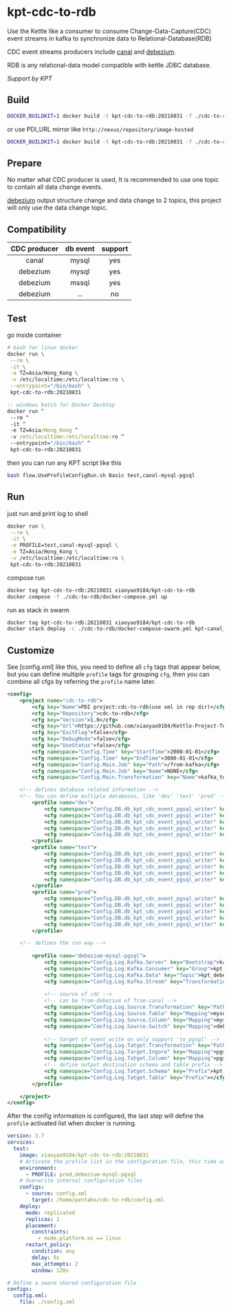 # kpt-cdc-to-rdb

Use the Kettle like a consumer to consume Change-Data-Capture(CDC) event streams in kafka to synchronize data to Relational-Database(RDB)

CDC event streams producers include [canal](https://github.com/alibaba/canal) and [debezium](https://github.com/debezium).

RDB is any relational-data model compatible with kettle JDBC database.

*Support by KPT*


## Build

```sh
DOCKER_BUILDKIT=1 docker build -t kpt-cdc-to-rdb:20210831 -f ./cdc-to-rdb/Dockerfile . 
```

or use PDI_URL mirror like `http://nexus/repository/image-hosted`

```sh
DOCKER_BUILDKIT=1 docker build -t kpt-cdc-to-rdb:20210831 -f ./cdc-to-rdb/Dockerfile . --build-arg PDI_URL=http://nexus/repository/image-hosted
```


## Prepare

No matter what CDC producer is used, 
It is recommended to use one topic to contain all data change events.

[debezium](https://github.com/debezium) output structure change and data change to 2 topics, 
this project will only use the data change topic.


## Compatibility

| CDC producer | db event | support |
|:-----:|:-----:|:-----:|
| canal | mysql | yes |
| debezium | mysql | yes |
| debezium | mssql | yes |
| debezium | ... | no |


## Test

go inside container 

```sh
# bash for linux docker
docker run \
 --rm \
 -it \
 -e TZ=Asia/Hong_Kong \
 -v /etc/localtime:/etc/localtime:ro \
 --entrypoint="/bin/bash" \
 kpt-cdc-to-rdb:20210831
```
```bat
:: windows batch for Docker Desktop
docker run ^
 --rm ^
 -it ^
 -e TZ=Asia/Hong_Kong ^
 -v /etc/localtime:/etc/localtime:ro ^
 --entrypoint="/bin/bash" ^
 kpt-cdc-to-rdb:20210831
```

then you can run any KPT script like this

```sh
bash flow.UseProfileConfigRun.sh Basic test,canal-mysql-pgsql
```


## Run

just run and print log to shell

```sh
docker run \
 --rm \
 -it \
 -e PROFILE=test,canal-mysql-pgsql \
 -e TZ=Asia/Hong_Kong \
 -v /etc/localtime:/etc/localtime:ro \
 kpt-cdc-to-rdb:20210831
```

compose run

```sh
docker tag kpt-cdc-to-rdb:20210831 xiaoyao9184/kpt-cdc-to-rdb
docker compose -f ./cdc-to-rdb/docker-compose.yml up
```

run as stack in swarm

```sh
docker tag kpt-cdc-to-rdb:20210831 xiaoyao9184/kpt-cdc-to-rdb
docker stack deploy -c ./cdc-to-rdb/docker-compose-swarm.yml kpt-canal_kafka_to_pgsql
```


## Customize

See [config.xml] like this, 
you need to define all `cfg` tags that appear below,
but you can define multiple `profile` tags for grouping `cfg`,
then you can combine all cfgs by referring the `profile` name later.

```xml
<config>
	<project name="cdc-to-rdb">
		<cfg key="Name">PDI project:cdc-to-rdb(use xml in rep dir)</cfg>
		<cfg key="Repository">cdc-to-rdb</cfg>
		<cfg key="Version">1.0</cfg>
		<cfg key="Url">https://github.com/xiaoyao9184/Kettle-Project-Toolbox</cfg>
		<cfg key="ExitFlag">false</cfg>
		<cfg key="DebugMode">false</cfg>
		<cfg key="UseStatus">false</cfg>
		<cfg namespace="Config.Time" key="StartTime">2000-01-01</cfg>
		<cfg namespace="Config.Time" key="EndTime">3000-01-01</cfg>
		<cfg namespace="Config.Main.Job" key="Path">/from-kafka</cfg>
		<cfg namespace="Config.Main.Job" key="Name">NONE</cfg>
		<cfg namespace="Config.Main.Transformation" key="Name">kafka_to_stream</cfg>

    <!-- defines database related information -->
    <!-- You can define multiple databases, like 'dev' 'test' 'prod' -->
		<profile name="dev">
			<cfg namespace="Config.DB.db_kpt_cdc_event_pgsql_writer" key="database">KPT_SYNC</cfg>
			<cfg namespace="Config.DB.db_kpt_cdc_event_pgsql_writer" key="server">kpt_sync</cfg>
			<cfg namespace="Config.DB.db_kpt_cdc_event_pgsql_writer" key="port">5432</cfg>
			<cfg namespace="Config.DB.db_kpt_cdc_event_pgsql_writer" key="username">kpt</cfg>
			<cfg namespace="Config.DB.db_kpt_cdc_event_pgsql_writer" key="password">kpt@123</cfg>
		</profile>
		<profile name="test">
			<cfg namespace="Config.DB.db_kpt_cdc_event_pgsql_writer" key="database">KPT_SYNC</cfg>
			<cfg namespace="Config.DB.db_kpt_cdc_event_pgsql_writer" key="server">kpt_sync</cfg>
			<cfg namespace="Config.DB.db_kpt_cdc_event_pgsql_writer" key="port">5432</cfg>
			<cfg namespace="Config.DB.db_kpt_cdc_event_pgsql_writer" key="username">kpt</cfg>
			<cfg namespace="Config.DB.db_kpt_cdc_event_pgsql_writer" key="password">kpt@123</cfg>
		</profile>
		<profile name="prod">
			<cfg namespace="Config.DB.db_kpt_cdc_event_pgsql_writer" key="database">KPT_SYNC</cfg>
			<cfg namespace="Config.DB.db_kpt_cdc_event_pgsql_writer" key="server">kpt_sync</cfg>
			<cfg namespace="Config.DB.db_kpt_cdc_event_pgsql_writer" key="port">5432</cfg>
			<cfg namespace="Config.DB.db_kpt_cdc_event_pgsql_writer" key="username">kpt</cfg>
			<cfg namespace="Config.DB.db_kpt_cdc_event_pgsql_writer" key="password">kpt@123</cfg>
		</profile>

    <!-- defines the run way -->
	
		<profile name="debezium-mysql-pgsql">
			<cfg namespace="Config.Log.Kafka.Server" key="Bootstrap">kafka:9092</cfg>
			<cfg namespace="Config.Log.Kafka.Consumer" key="Group">kpt.mysql.</cfg>
			<cfg namespace="Config.Log.Kafka.Data" key="Topic">kpt_debezium-mysql</cfg>
			<cfg namespace="Config.Log.Kafka.Stream" key="Transformation">stream_parse_to_each_table</cfg>
			
			<!-- source of cdc -->
			<!-- can be from-debezium of from-canal -->
			<cfg namespace="Config.Log.Source.Transformation" key="Path">from-debezium</cfg>
			<cfg namespace="Config.Log.Source.Table" key="Mapping">mysql_playload_to_table_name.mapping</cfg>
			<cfg namespace="Config.Log.Source.Column" key="Mapping">mysql_column_type_to_kettle.mapping</cfg>
			<cfg namespace="Config.Log.Source.Switch" key="Mapping">debezium_operate_to_kettle_switch_flag.mapping</cfg>
			
			<!-- target of event write on only support 'to_pgsql' -->
			<cfg namespace="Config.Log.Tatget.Transformation" key="Path">to_pgsql</cfg>
			<cfg namespace="Config.Log.Target.Ingore" key="Mapping">pgsql_table_exists.mapping</cfg>
			<cfg namespace="Config.Log.Tatget.Column" key="Mapping">pgsql_column_case.mapping</cfg>
			<!-- define output destination schema and table prefix -->
			<cfg namespace="Config.Log.Tatget.Schema" key="Prefix">kpt_sync__</cfg>
			<cfg namespace="Config.Log.Tatget.Table" key="Prefix"></cfg>
		</profile>

	</project>
</config>
```

After the config information is configured, 
the last step will define the `profile` activated list when docker is running.

```yml
version: 3.7
services:
  test:
    image: xiaoyao9184/kpt-cdc-to-rdb:20210831
    # Activate the profile list in the configuration file, this time use 'prod' and 'debezium-mysql-pgsql'
    environment:
      - PROFILE: prod,debezium-mysql-pgsql
    # Overwrite internal configuration files
    configs:
      - source: config.xml
        target: /home/pentaho/cdc-to-rdb/config.xml
    deploy:
      mode: replicated
      replicas: 1
      placement:
        constraints:
          - node.platform.os == linux
      restart_policy:
        condition: any
        delay: 5s
        max_attempts: 2
        window: 120s

# Define a swarm shared configuration file
configs:
  config.xml:
    file: ./config.xml
```